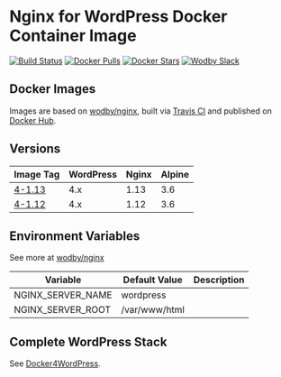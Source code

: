 # Nginx for WordPress Docker Container Image 

[![Build Status](https://travis-ci.org/wodby/wordpress-nginx.svg?branch=master)](https://travis-ci.org/wodby/wordpress-nginx)
[![Docker Pulls](https://img.shields.io/docker/pulls/wodby/wordpress-nginx.svg)](https://hub.docker.com/r/wodby/wordpress-nginx)
[![Docker Stars](https://img.shields.io/docker/stars/wodby/wordpress-nginx.svg)](https://hub.docker.com/r/wodby/wordpress-nginx)
[![Wodby Slack](http://slack.wodby.com/badge.svg)](http://slack.wodby.com)

## Docker Images

Images are based on [wodby/nginx](https://github.com/wodby/nginx), built via [Travis CI](https://travis-ci.org/wodby/wordpress-nginx) and published on [Docker Hub](https://hub.docker.com/r/wodby/wordpress-nginx). 

## Versions

| Image Tag                                                                        | WordPress | Nginx | Alpine |
| -------------------------------------------------------------------------------- | --------- | ----- | ------ |
| [4-1.13](https://github.com/wodby/wordpress-nginx/tree/master/4/1.13/Dockerfile) | 4.x       | 1.13  | 3.6    |
| [4-1.12](https://github.com/wodby/wordpress-nginx/tree/master/4/1.12/Dockerfile) | 4.x       | 1.12  | 3.6    |

## Environment Variables

See more at [wodby/nginx](https://github.com/wodby/nginx)

| Variable                   | Default Value | Description |
| -------------------------- | ------------- | ----------- |
| NGINX_SERVER_NAME          | wordpress     |             |
| NGINX_SERVER_ROOT          | /var/www/html |             |

## Complete WordPress Stack

See [Docker4WordPress](https://github.com/wodby/docker4wordpress).